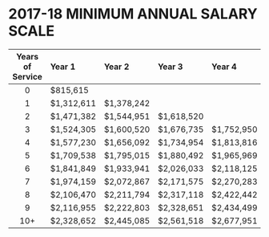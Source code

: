 # 2017-18 MINIMUM ANNUAL SALARY SCALE

| Years of Service | Year 1 | Year 2  | Year 3       | Year 4       | Year 5      |
| :---: | :----------- | :----------- | :----------- | :----------- | :---------- |
|   0   | \$815,615    |              |              |              |             |
|   1   | \$1,312,611  | \$1,378,242  |              |              |             |
|   2   | \$1,471,382  | \$1,544,951  | \$1,618,520  |              |             |
|   3   | \$1,524,305  | \$1,600,520  | \$1,676,735  | \$1,752,950  |             |
|   4   | \$1,577,230  | \$1,656,092  | \$1,734,954  | \$1,813,816  | \$1,892,678 |
|   5   | \$1,709,538  | \$1,795,015  | \$1,880,492  | \$1,965,969  | \$2,051,446 |
|   6   | \$1,841,849  | \$1,933,941  | \$2,026,033  | \$2,118,125  | \$2,210,217 |
|   7   | \$1,974,159  | \$2,072,867  | \$2,171,575  | \$2,270,283  | \$2,368,991 |
|   8   | \$2,106,470  | \$2,211,794  | \$2,317,118  | \$2,422,442  | \$2,527,766 |
|   9   | \$2,116,955  | \$2,222,803  | \$2,328,651  | \$2,434,499  | \$2,540,347 |
|   10+ | \$2,328,652  | \$2,445,085  | \$2,561,518  | \$2,677,951  | \$2,794,384 |
